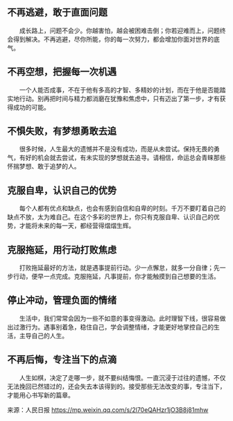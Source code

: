 <audio src="voice/做人心态.mp3"></audio>

## **不再逃避，敢于直面问题**

　　成长路上，问题不会少。你越害怕，越会被困难击倒；你若迎难而上，问题终会得到解决。不再逃避，尽你所能，你的每一次努力，都会增加你面对世界的底气。

## **不再空想，把握每一次机遇**

　　一个人能否成事，不在于他有多高的才智、多精妙的计划，而在于他是否能踏实地行动。别再把时间与精力都消磨在犹豫和焦虑中，只有迈出了第一步，才有获得成功的可能。

## **不惧失败，有梦想勇敢去追**

　　很多时候，人生最大的遗憾并不是没有成功，而是从未尝试。保持无畏的勇气，有好的机会就去尝试，有未实现的梦想就去追寻。请相信，命运总会青睐那些怀揣梦想、敢于追梦的人。

## **克服自卑，认识自己的优势**

　　每个人都有优点和缺点，也会有感到自信和自卑的时刻。千万不要盯着自己的缺点不放，太为难自己。在这个多彩的世界上，你只有克服自卑、认识自己的优势，才能将未来的每一天，都经营得熠熠生辉。

## **克服拖延，用行动打败焦虑**

　　打败拖延最好的方法，就是遇事提前行动。少一点懈怠，就多一分自律；先一步行动，便早一点完成。克服拖延，凡事提前，你才能触摸到自己想要的生活。

## **停止冲动，管理负面的情绪**

　　生活中，我们常常会因为一些不如意的事变得激动。此时理智下线，很容易做出过激行为。遇事别着急，稳住自己，学会调整情绪，才能更好地掌控自己的生活，主导自己的人生。

## **不再后悔，专注当下的点滴**

　　人生如棋，决定了走哪一步，就不要纠结悔恨。一直沉浸于过往的遗憾，不仅无法挽回已然错过的，还会失去本该得到的。接受那些无法改变的事，专注当下，才能用心书写新的篇章。

来源：人民日报 https://mp.weixin.qq.com/s/2l70eQAHzr1jO3B8j81mhw

